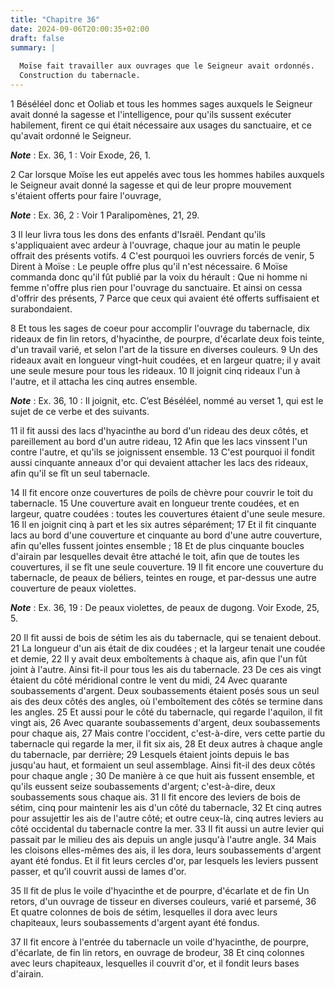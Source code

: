 ```yaml
---
title: "Chapitre 36"
date: 2024-09-06T20:00:35+02:00
draft: false
summary: |
  
  Moïse fait travailler aux ouvrages que le Seigneur avait ordonnés.
  Construction du tabernacle.
---
```



1 Béséléel donc et Ooliab et tous les hommes sages auxquels le Seigneur avait donné la sagesse et l'intelligence, pour qu'ils sussent exécuter habilement, firent ce qui était nécessaire aux usages du sanctuaire, et ce qu'avait ordonné le Seigneur.

***Note*** :  Ex. 36, 1 : Voir Exode, 26, 1.


2 Car lorsque Moïse les eut appelés avec tous les hommes habiles auxquels le Seigneur avait donné la sagesse et qui de leur propre mouvement s'étaient offerts pour faire l'ouvrage,

***Note*** :  Ex. 36, 2 : Voir 1 Paralipomènes, 21, 29.

3 Il leur livra tous les dons des enfants d'Israël. Pendant qu'ils s'appliquaient avec ardeur à l'ouvrage, chaque jour au matin le peuple offrait des présents votifs. 4 C'est pourquoi les ouvriers forcés de venir, 5 Dirent à Moïse : Le peuple offre plus qu'il n'est nécessaire. 6 Moïse commanda donc qu'il fût publié par la voix du hérault : Que ni homme ni femme n'offre plus rien pour l'ouvrage du sanctuaire. Et ainsi on cessa d'offrir des présents, 7 Parce que ceux qui avaient été offerts suffisaient et surabondaient.


8 Et tous les sages de coeur pour accomplir l'ouvrage du tabernacle, dix rideaux de fin lin retors, d'hyacinthe, de pourpre, d'écarlate deux fois teinte, d'un travail varié, et selon l'art de la tissure en diverses couleurs. 9 Un des rideaux avait en longueur vingt-huit coudées, et en largeur quatre; il y avait une seule mesure pour tous les rideaux. 10 Il joignit cinq rideaux l'un à l'autre, et il attacha les cinq autres ensemble.

***Note*** :  Ex. 36, 10 : Il joignit, etc. C’est Béséléel, nommé au verset 1, qui est le sujet de ce verbe et des suivants.

11 il fit aussi des lacs d'hyacinthe au bord d'un rideau des deux côtés, et pareillement au bord d'un autre rideau, 12 Afin que les lacs vinssent l'un contre l'autre, et qu'ils se joignissent ensemble. 13 C'est pourquoi il fondit aussi cinquante anneaux d'or qui devaient attacher les lacs des rideaux, afin qu'il se fît un seul tabernacle.


14 Il fit encore onze couvertures de poils de chèvre pour couvrir le toit du tabernacle. 15 Une couverture avait en longueur trente coudées, et en largeur, quatre coudées : toutes les couvertures étaient d'une seule mesure. 16 Il en joignit cinq à part et les six autres séparément; 17 Et il fit cinquante lacs au bord d'une couverture et cinquante au bord d'une autre couverture, afin qu'elles fussent jointes ensemble ; 18 Et de plus cinquante boucles d'airain par lesquelles devait être attaché le toit, afin que de toutes les couvertures, il se fît une seule couverture. 19 Il fit encore une couverture du tabernacle, de peaux de béliers, teintes en rouge, et par-dessus une autre couverture de peaux violettes.

***Note*** :  Ex. 36, 19 : De peaux violettes, de peaux de dugong. Voir Exode, 25, 5.


20 Il fit aussi de bois de sétim les ais du tabernacle, qui se tenaient debout. 21 La longueur d'un ais était de dix coudées ; et la largeur tenait une coudée et demie, 22 Il y avait deux emboîtements à chaque ais, afin que l'un fût joint à l'autre. Ainsi fit-il pour tous les ais du tabernacle. 23 De ces ais vingt étaient du côté méridional contre le vent du midi, 24 Avec quarante soubassements d'argent. Deux soubassements étaient posés sous un seul ais des deux côtés des angles, où l'emboîtement des côtés se termine dans les angles. 25 Et aussi pour le côté du tabernacle, qui regarde l'aquilon, il fit vingt ais, 26 Avec quarante soubassements d'argent, deux soubassements pour chaque ais, 27 Mais contre l'occident, c'est-à-dire, vers cette partie du tabernacle qui regarde la mer, il fit six ais, 28 Et deux autres à chaque angle du tabernacle, par derrière; 29 Lesquels étaient joints depuis le bas jusqu'au haut, et formaient un seul assemblage. Ainsi fit-il des deux côtés pour chaque angle ; 30 De manière à ce que huit
ais fussent ensemble, et qu'ils eussent seize soubassements d'argent; c'est-à-dire, deux soubassements sous chaque ais. 31 Il fit encore des leviers de bois de sétim, cinq pour maintenir les ais d'un côté du tabernacle, 32 Et cinq autres pour assujettir les ais de l'autre côté; et outre ceux-là, cinq autres leviers au côté occidental du tabernacle contre la mer. 33 Il fit aussi un autre levier qui passait par le milieu des ais depuis un angle jusqu'à l'autre angle. 34 Mais les cloisons elles-mêmes des ais, il les dora, leurs soubassements d'argent ayant été fondus. Et il fit leurs cercles d'or, par lesquels les leviers pussent passer, et qu'il couvrit aussi de lames d'or.


35 Il fit de plus le voile d'hyacinthe et de pourpre, d'écarlate et de fin Un retors, d'un ouvrage de tisseur en diverses couleurs, varié et parsemé, 36 Et quatre colonnes de bois de sétim, lesquelles il dora avec leurs chapiteaux, leurs soubassements d'argent ayant été fondus.


37 Il fit encore à l'entrée du tabernacle un voile d'hyacinthe, de pourpre, d'écarlate, de fin lin retors, en ouvrage de brodeur, 38 Et cinq colonnes avec leurs chapiteaux, lesquelles il couvrit d'or, et il fondit leurs bases d'airain.

